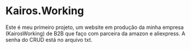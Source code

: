 # Kairos.Working
Este é meu primeiro projeto, um website em produção da minha empresa (KairosWorking) de B2B que faço com parceira da amazon e aliexpress.
A senha do CRUD está no arquivo txt.
